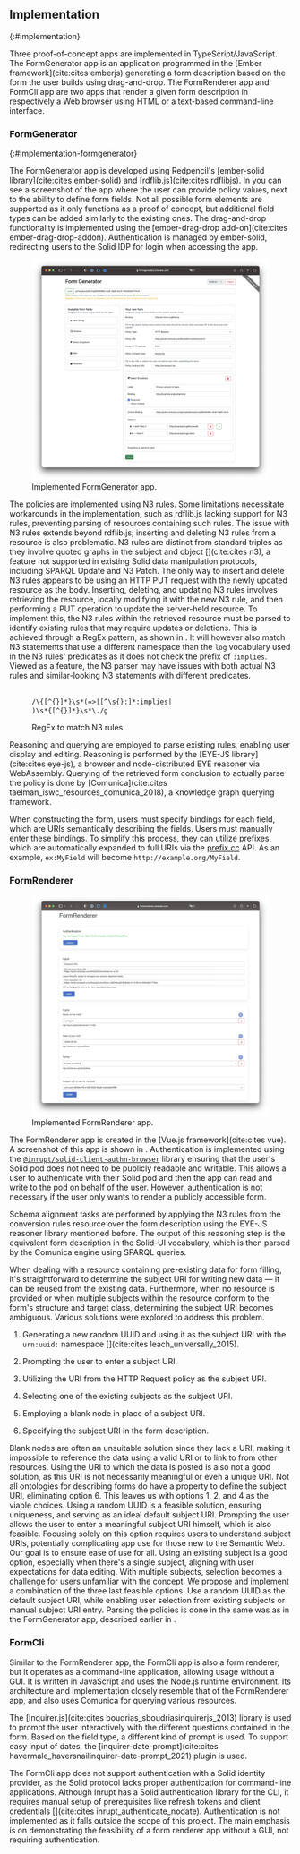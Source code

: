 ## Implementation
{:#implementation}

Three proof-of-concept apps are implemented in TypeScript/JavaScript.
The FormGenerator app is an application programmed in the [Ember framework](cite:cites emberjs) generating a form description based on the form the user builds using drag-and-drop.
The FormRenderer app and FormCli app are two apps that render a given form description in respectively a Web browser using HTML or a text-based command-line interface.

### FormGenerator
{:#implementation-formgenerator}

The FormGenerator app is developed using Redpencil's [ember-solid library](cite:cites ember-solid) and [rdflib.js](cite:cites rdflibjs).
In [](#fig:FormGenerator) you can see a screenshot of the app where the user can provide policy values, next to the ability to define form fields.
Not all possible form elements are supported as it only functions as a proof of concept, but additional field types can be added similarly to the existing ones.
The drag-and-drop functionality is implemented using the [ember-drag-drop add-on](cite:cites ember-drag-drop-addon).
Authentication is managed by ember-solid, redirecting users to the Solid IDP for login when accessing the app.

<figure id="fig:FormGenerator" class="halfwidth">
<img src="img/FormGenerator.png" alt="[Screenshot of FormGenerator application]" />
<figcaption markdown="block">
Implemented FormGenerator app.
</figcaption>
</figure>

The policies are implemented using N3 rules.
Some limitations necessitate workarounds in the implementation, such as rdflib.js lacking support for N3 rules, preventing parsing of resources containing such rules.
The issue with N3 rules extends beyond rdflib.js; inserting and deleting N3 rules from a resource is also problematic.
N3 rules are distinct from standard triples as they involve quoted graphs in the subject and object [](cite:cites n3), a feature not supported in existing Solid data manipulation protocols, including SPARQL Update and N3 Patch.
The only way to insert and delete N3 rules appears to be using an HTTP PUT request with the newly updated resource as the body.
Inserting, deleting, and updating N3 rules involves retrieving the resource, locally modifying it with the new N3 rule, and then performing a PUT operation to update the server-held resource.
To implement this, the N3 rules within the retrieved resource must be parsed to identify existing rules that may require updates or deletions.
This is achieved through a RegEx pattern, as shown in [](#lst:match-n3-rules-regex).
It will however also match N3 statements that use a different namespace than the `log` vocabulary used in the N3 rules' predicates as it does not check the prefix of `:implies`.
Viewed as a feature, the N3 parser may have issues with both actual N3 rules and similar-looking N3 statements with different predicates.

<figure id="lst:match-n3-rules-regex" class="listing">
<pre><code>
/\{[^{}]*}\s*(=>|[^\s{}:]*:implies|
<http:\/\/www.w3.org\/2000\/10\/swap\/log#implies>)\s*{[^{}]*}\s*\./g
</code></pre>
<figcaption markdown="block">
RegEx to match N3 rules.
</figcaption>
</figure>

Reasoning and querying are employed to parse existing rules, enabling user display and editing.
Reasoning is performed by the [EYE-JS library](cite:cites eye-js), a browser and node-distributed EYE reasoner via WebAssembly.
Querying of the retrieved form conclusion to actually parse the policy is done by [Comunica](cite:cites taelman_iswc_resources_comunica_2018), a knowledge graph querying framework.

When constructing the form, users must specify bindings for each field, which are URIs semantically describing the fields.
Users must manually enter these bindings. To simplify this process, they can utilize prefixes, which are automatically expanded to full URIs via the [prefix.cc](https://prefix.cc) API.
As an example, `ex:MyField` will become `http://example.org/MyField`.


### FormRenderer

<figure id="fig:FormRenderer" class="halfwidth">
<img src="img/FormRenderer.png" alt="[Screenshot of FormRenderer application]" />
<figcaption markdown="block">
Implemented FormRenderer app.
</figcaption>
</figure>

The FormRenderer app is created in the [Vue.js framework](cite:cites vue).
A screenshot of this app is shown in [](#fig:FormRenderer).
Authentication is implemented using the [`@inrupt/solid-client-authn-browser`](https://www.npmjs.com/package/@inrupt/solid-client-authn-browser) library ensuring that the user's Solid pod does not need to be publicly readable and writable.
This allows a user to authenticate with their Solid pod and then the app can read and write to the pod on behalf of the user.
However, authentication is not necessary if the user only wants to render a publicly accessible form.

Schema alignment tasks are performed by applying the N3 rules from the conversion rules resource over the form description using the EYE-JS reasoner library mentioned before.
The output of this reasoning step is the equivalent form description in the Solid-UI vocabulary, which is then parsed by the Comunica engine using SPARQL queries.

When dealing with a resource containing pre-existing data for form filling, it's straightforward to determine the subject URI for writing new data — it can be reused from the existing data.
Furthermore, when no resource is provided or when multiple subjects within the resource conform to the form's structure and target class, determining the subject URI becomes ambiguous.
Various solutions were explored to address this problem.

1. Generating a new random UUID and using it as the subject URI with the `urn:uuid:` namespace [](cite:cites leach_universally_2015).

2. Prompting the user to enter a subject URI.

3. Utilizing the URI from the HTTP Request policy as the subject URI.

4. Selecting one of the existing subjects as the subject URI.

5. Employing a blank node in place of a subject URI.

6. Specifying the subject URI in the form description.

Blank nodes are often an unsuitable solution since they lack a URI, making it impossible to reference the data using a valid URI or to link to from other resources.
Using the URI to which the data is posted is also not a good solution, as this URI is not necessarily meaningful or even a unique URI.
Not all ontologies for describing forms do have a property to define the subject URI, eliminating option 6.
This leaves us with options 1, 2, and 4 as the viable choices.
Using a random UUID is a feasible solution, ensuring uniqueness, and serving as an ideal default subject URI.
Prompting the user allows the user to enter a meaningful subject URI himself, which is also feasible.
Focusing solely on this option requires users to understand subject URIs, potentially complicating app use for those new to the Semantic Web. Our goal is to ensure ease of use for all.
Using an existing subject is a good option, especially when there's a single subject, aligning with user expectations for data editing.
With multiple subjects, selection becomes a challenge for users unfamiliar with the concept.
We propose and implement a combination of the three last feasible options.
Use a random UUID as the default subject URI, while enabling user selection from existing subjects or manual subject URI entry.
Parsing the policies is done in the same was as in the FormGenerator app, described earlier in [](#implementation-formgenerator).

### FormCli

Similar to the FormRenderer app, the FormCli app is also a form renderer, but it operates as a command-line application, allowing usage without a GUI.
It is written in JavaScript and uses the Node.js runtime environment.
Its architecture and implementation closely resemble that of the FormRenderer app, and also uses Comunica for querying various resources.

The [Inquirer.js](cite:cites boudrias_sboudriasinquirerjs_2013) library is used to prompt the user interactively with the different questions contained in the form.
Based on the field type, a different kind of prompt is used.
To support easy input of dates, the [inquirer-date-prompt](cite:cites havermale_haversnailinquirer-date-prompt_2021) plugin is used.

The FormCli app does not support authentication with a Solid identity provider, as the Solid protocol lacks proper authentication for command-line applications.
Although Inrupt has a Solid authentication library for the CLI, it requires manual setup of prerequisites like refresh tokens and client credentials [](cite:cites inrupt_authenticate_nodate).
Authentication is not implemented as it falls outside the scope of this project.
The main emphasis is on demonstrating the feasibility of a form renderer app without a GUI, not requiring authentication.
